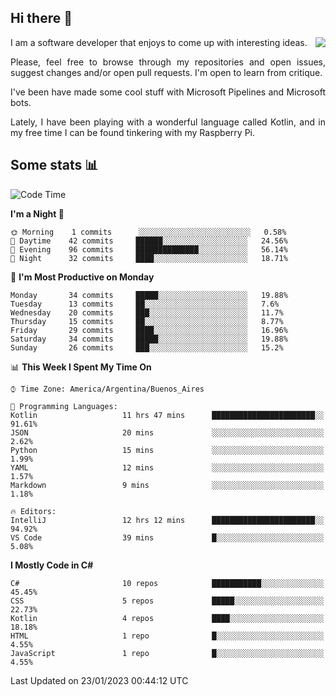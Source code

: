 ## Hi there :slightly_smiling_face:

<img src="https://github-readme-stats.vercel.app/api?username=victorgrycuk&show_icons=true&count_private=true&title_color=F7941E&icon_color=F7941E" align="right">

<p align="justify">
I am a software developer that enjoys to come up with interesting ideas.
<p/>

<p align= "justify">
Please, feel free to browse through my repositories and open issues, suggest changes and/or open pull requests. I'm open to learn from critique.
<p/>


<p align= "justify">
I've been have made some cool stuff with Microsoft Pipelines and Microsoft bots.
<p/>

<p align= "justify">
Lately, I have been playing with a wonderful language called Kotlin, and in my free time I can be found tinkering with my Raspberry Pi.
<p/>

## Some stats :bar_chart:
<!--START_SECTION:waka-->
![Code Time](http://img.shields.io/badge/Code%20Time-1%2C298%20hrs%2034%20mins-blue)

**I'm a Night 🦉** 

```text
🌞 Morning    1 commits      ░░░░░░░░░░░░░░░░░░░░░░░░░   0.58% 
🌆 Daytime    42 commits     ██████░░░░░░░░░░░░░░░░░░░   24.56% 
🌃 Evening    96 commits     ██████████████░░░░░░░░░░░   56.14% 
🌙 Night      32 commits     ████░░░░░░░░░░░░░░░░░░░░░   18.71%

```
📅 **I'm Most Productive on Monday** 

```text
Monday       34 commits     █████░░░░░░░░░░░░░░░░░░░░   19.88% 
Tuesday      13 commits     ██░░░░░░░░░░░░░░░░░░░░░░░   7.6% 
Wednesday    20 commits     ███░░░░░░░░░░░░░░░░░░░░░░   11.7% 
Thursday     15 commits     ██░░░░░░░░░░░░░░░░░░░░░░░   8.77% 
Friday       29 commits     ████░░░░░░░░░░░░░░░░░░░░░   16.96% 
Saturday     34 commits     █████░░░░░░░░░░░░░░░░░░░░   19.88% 
Sunday       26 commits     ███░░░░░░░░░░░░░░░░░░░░░░   15.2%

```


📊 **This Week I Spent My Time On** 

```text
⌚︎ Time Zone: America/Argentina/Buenos_Aires

💬 Programming Languages: 
Kotlin                   11 hrs 47 mins      ███████████████████████░░   91.61% 
JSON                     20 mins             ░░░░░░░░░░░░░░░░░░░░░░░░░   2.62% 
Python                   15 mins             ░░░░░░░░░░░░░░░░░░░░░░░░░   1.99% 
YAML                     12 mins             ░░░░░░░░░░░░░░░░░░░░░░░░░   1.57% 
Markdown                 9 mins              ░░░░░░░░░░░░░░░░░░░░░░░░░   1.18%

🔥 Editors: 
IntelliJ                 12 hrs 12 mins      ███████████████████████░░   94.92% 
VS Code                  39 mins             █░░░░░░░░░░░░░░░░░░░░░░░░   5.08%

```

**I Mostly Code in C#** 

```text
C#                       10 repos            ███████████░░░░░░░░░░░░░░   45.45% 
CSS                      5 repos             █████░░░░░░░░░░░░░░░░░░░░   22.73% 
Kotlin                   4 repos             ████░░░░░░░░░░░░░░░░░░░░░   18.18% 
HTML                     1 repo              █░░░░░░░░░░░░░░░░░░░░░░░░   4.55% 
JavaScript               1 repo              █░░░░░░░░░░░░░░░░░░░░░░░░   4.55%

```



 Last Updated on 23/01/2023 00:44:12 UTC
<!--END_SECTION:waka-->
